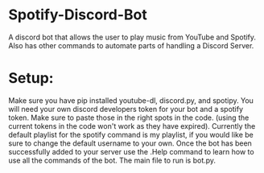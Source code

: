 # Spotify-Discord-Bot
A discord bot that allows the user to play music from YouTube and Spotify. Also has other commands to automate parts of handling a Discord Server.

# Setup:
Make sure you have pip installed youtube-dl, discord.py, and spotipy.
You will need your own discord developers token for your bot and a spotify token. Make sure to paste those in the right spots in the code. (using the current tokens in the code won't work as they have expired). 
Currently the default playlist for the spotify command is my playlist, if you would like be sure to change the default username to your own.
Once the bot has been successfully added to your server use the .Help command to learn how to use all the commands of the bot. 
The main file to run is bot.py.
